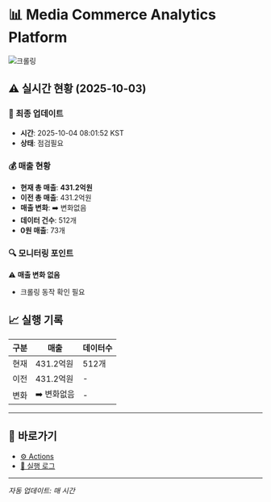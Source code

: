 # 📊 Media Commerce Analytics Platform

![크롤링](https://img.shields.io/badge/크롤링-점검필요-yellow)

## ⚠️ 실시간 현황 (2025-10-03)

### 📍 최종 업데이트
- **시간**: 2025-10-04 08:01:52 KST
- **상태**: 점검필요

### 💰 매출 현황
- **현재 총 매출**: **431.2억원**
- **이전 총 매출**: 431.2억원
- **매출 변화**: ➡️ 변화없음
- **데이터 건수**: 512개
- **0원 매출**: 73개

### 🔍 모니터링 포인트

⚠️ **매출 변화 없음**
- 크롤링 동작 확인 필요


## 📈 실행 기록

| 구분 | 매출 | 데이터수 |
|------|------|----------|
| 현재 | 431.2억원 | 512개 |
| 이전 | 431.2억원 | - |
| 변화 | ➡️ 변화없음 | - |

---

## 🔗 바로가기

- [⚙️ Actions](../../actions)
- [📝 실행 로그](../../actions/workflows/daily_scraping.yml)

---

*자동 업데이트: 매 시간*

